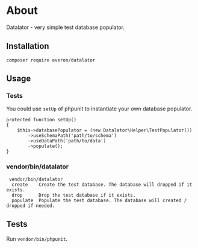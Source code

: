 # About
Datalator - very simple test database populator.


## Installation

`composer require everon/datalator`

## Usage

###  Tests
You could use `setUp` of phpunit to instantiate your own database populator.

```
protected function setUp()
{
    $this->databasePopulator = (new Datalator\Helper\TestPopulator())
        ->useSchemaPath('path/to/schema')
        ->useDataPath('path/to/data')
        ->populate();
}
```

### vendor/bin/datalator
```
 vendor/bin/datalator 
  create    Create the test database. The database will dropped if it exists.
  drop      Drop the test database if it exists.
  populate  Populate the test database. The database will created / dropped if needed.
 ```

## Tests
Run `vendor/bin/phpunit`. 
